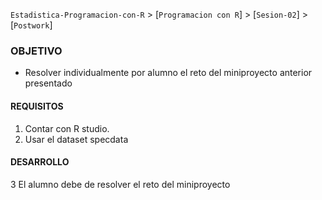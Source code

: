 `Estadistica-Programacion-con-R` > [`Programacion con R`] > [`Sesion-02`] > [`Postwork`] 


### OBJETIVO
- Resolver individualmente por alumno el reto del miniproyecto anterior presentado

#### REQUISITOS
1. Contar con R studio.
2. Usar el dataset specdata

#### DESARROLLO
3 El alumno debe de resolver el reto del miniproyecto

